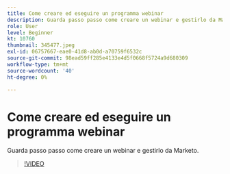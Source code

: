 ```yaml
---
title: Come creare ed eseguire un programma webinar
description: Guarda passo passo come creare un webinar e gestirlo da Marketo.
role: User
level: Beginner
kt: 10760
thumbnail: 345477.jpeg
exl-id: 06757667-eae0-41d8-ab0d-a70759f6532c
source-git-commit: 98ead59ff285e4133e4d5f0668f5724a9d680309
workflow-type: tm+mt
source-wordcount: '40'
ht-degree: 0%

---
```


# Come creare ed eseguire un programma webinar

Guarda passo passo come creare un webinar e gestirlo da Marketo.

>[!VIDEO](https://video.tv.adobe.com/v/345477/?quality=12&learn=on)
